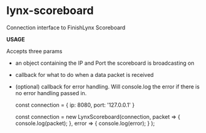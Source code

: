 # lynx-scoreboard
Connection interface to FinishLynx Scoreboard

**USAGE**

Accepts three params
 - an object containing the IP and Port the scoreboard is broadcasting on
 - callback for what to do when a data packet is received
 - (optional) callback for error handling. Will console.log the error if there is no error handling passed in.

    const connection = {
        ip: 8080,
        port: '127.0.0.1'
    }
    
    const connection = new LynxScoreboard(connection, 
        packet => {
            console.log(packet);
        },
        error => {
            console.log(error);
        }
    );